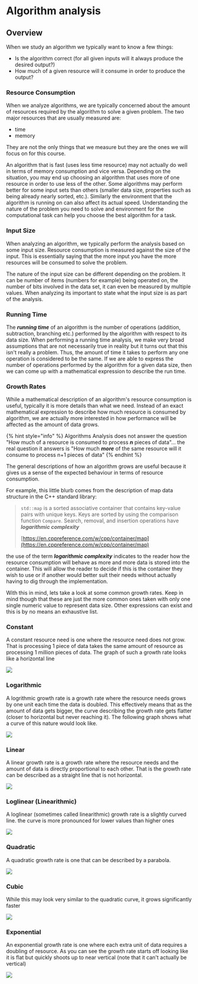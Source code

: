 # Algorithm analysis

## Overview

When we study an algorithm we typically want to know a few things:

* Is the algorithm correct (for all given inputs will it always produce the desired output?)
* How much of a given resource will it consume in order to produce the output?

### Resource Consumption

When we analyze algorithms, we are typically concerned about the amount of resources required by the algorithm to solve a given problem. The two major resources that are usually measured are:

* time
* memory

They are not the only things that we measure but they are the ones we will focus on for this course.

An algorithm that is fast (uses less time resource) may not actually do well in terms of memory consumption and vice versa. Depending on the situation, you may end up choosing an algorithm that uses more of one resource in order to use less of the other. Some algorithms may perform better for some input sets than others (smaller data size, properties such as being already nearly sorted, etc.). Similarly the environment that the algorithm is running on can also affect its actual speed. Understanding the nature of the problem you need to solve and environment for the computational task can help you choose the best algorithm for a task.

### Input Size

When analyzing an algorithm, we typically perform the analysis based on some input size. Resource consumption is measured against the size of the input. This is essentially saying that the more input you have the more resources will be consumed to solve the problem.

The nature of the input size can be different depending on the problem. It can be number of items (numbers for example) being operated on, the number of bits involved in the data set, it can even be measured by multiple values. When analyzing its important to state what the input size is as part of the analysis.

### Running Time

The _**running time**_ of an algorithm is the number of operations (addition, subtraction, branching etc.) performed by the algorithm with respect to its data size. When performing a running time analysis, we make very broad assumptions that are not necessarily true in reality but it turns out that this isn't really a problem. Thus, the amount of time it takes to perform any one operation is considered to be the same. If we are able to express the number of operations performed by the algorithm for a given data size, then we can come up with a mathematical expression to describe the run time.

### Growth Rates

While a mathematical description of an algorithm's resource consumption is useful, typically it is more details than what we need. Instead of an exact mathematical expression to describe how much resource is consumed by algorithm, we are actually more interested in how performance will be affected as the amount of data grows.

{% hint style="info" %}
Algorithms Analysis does not answer the question "How much of a resource is consumed to process _**n**_ pieces of data"... the real question it answers is "How much _**more**_ of the same resource will it consume to process n+1 pieces of data"
{% endhint %}

The general descriptions of how an algorithm grows are useful because it gives us a sense of the expected behaviour in terms of resource consumption.

For example, this little blurb comes from the description of map data structure in the C++ standard library:

> `std::map` is a sorted associative container that contains key-value pairs with unique keys. Keys are sorted by using the comparison function `Compare`. Search, removal, and insertion operations have _**logarithmic complexity**_
>
> [https://en.cppreference.com/w/cpp/container/map](https://en.cppreference.com/w/cpp/container/map)

the use of the term _**logarithmic complexity**_ indicates to the reader how the resource consumption will behave as more and more data is stored into the container. This will allow the reader to decide if this is the container they wish to use or if another would better suit their needs without actually having to dig through the implementation.

With this in mind, lets take a look at some common growth rates. Keep in mind though that these are just the more common ones taken with only one single numeric value to represent data size. Other expressions can exist and this is by no means an exhaustive list.

### Constant

A constant resource need is one where the resource need does not grow. That is processing 1 piece of data takes the same amount of resource as processing 1 million pieces of data. The graph of such a growth rate looks like a horizontal line

![](<../../.gitbook/assets/image (31) (1).png>)

### Logarithmic

A logrithmic growth rate is a growth rate where the resource needs grows by one unit each time the data is doubled. This effectively means that as the amount of data gets bigger, the curve describing the growth rate gets flatter (closer to horizontal but never reaching it). The following graph shows what a curve of this nature would look like.

![](<../../.gitbook/assets/image (47) (1).png>)

### Linear

A linear growth rate is a growth rate where the resource needs and the amount of data is directly proportional to each other. That is the growth rate can be described as a straight line that is not horizontal.

![](<../../.gitbook/assets/image (59).png>)

### Loglinear (Linearithmic)

A loglinear (sometimes called linearithmic) growth rate is a slightly curved line. the curve is more pronounced for lower values than higher ones

![](<../../.gitbook/assets/image (44) (1).png>)

### Quadratic

A quadratic growth rate is one that can be described by a parabola.

![](<../../.gitbook/assets/image (82) (1).png>)

### Cubic

While this may look very similar to the quadratic curve, it grows significantly faster

![](<../../.gitbook/assets/image (61).png>)

### Exponential

An exponential growth rate is one where each extra unit of data requires a doubling of resource. As you can see the growth rate starts off looking like it is flat but quickly shoots up to near vertical (note that it can't actually be vertical)

![](<../../.gitbook/assets/image (30) (1).png>)
